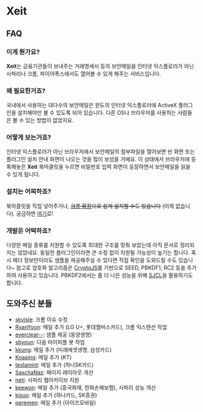 Xeit
====

FAQ
---

### 이게 뭔가요? ###

**Xeit**는 금융기관들이 보내주는 거래명세서 등의 보안메일을 인터넷 익스플로러가 아닌 사파리나 크롬, 파이어폭스에서도 열어볼 수 있게 해주는 서비스입니다.

### 왜 필요한거죠? ###

국내에서 사용하는 대다수의 보안메일은 윈도의 인터넷 익스플로러에 ActiveX 플러그인을 설치해야만 볼 수 있도록 되어 있습니다. 다른 OS나 브라우저를 사용하는 사람들은 볼 수 있는 방법이 없었지요.

### 어떻게 보는거죠? ###

인터넷 익스플로러가 아닌 브라우저에서 보안메일의 첨부파일을 열어보면 빈 화면 또는 플러그인 설치 안내 화면이 나오는 것을 많이 보셨을 거예요. 이 상태에서 브라우저에 등록해놓은 **Xeit** 북마클릿을 누르면 비밀번호 입력 화면이 등장하면서 보안메일을 읽을 수 있게 됩니다.

### 설치는 어찌하죠? ###

북마클릿을 직접 넣어주거나, ~~[크롬 확장](http://j.mp/xeitce)으로 쉽게 설치할 수도 있습니다~~ (이제 없습니다). 궁금하면 [여기](http://j.mp/xeitjs)로!

### 개발은 어떡하죠? ###

다양한 메일 종류를 지원할 수 있도록 최대한 구조를 맞춰 보았는데 아직 문서로 정리되지는 않았네요. 동일한 플러그인이라면 큰 수정 없이 지원될 가능성이 높기는 합니다. 혹시 헤더 정보만이라도 샘플을 제공해주실 수 있다면 직접 확인을 도와드릴 수도 있습니다~ 참고로 암호화 알고리즘은 [CryptoJS](https://github.com/tomyun/crypto-js)를 기반으로 SEED, PBKDF1, RC2 등을 추가하여 사용하고 있습니다. PBKDF2에서는 좀 더 나은 성능을 위해 [SJCL](https://github.com/tomyun/sjcl)을 활용하기도 합니다.

도와주신 분들
-------------

* [skyisle](https://github.com/skyisle): 크롬 이슈 수정
* [RyanYoon](https://github.com/RyanYoon): 메일 추가 (LG U+, 롯데멤버스카드), 크롬 익스텐션 작업
* [everclear--](https://github.com/everclear--): 샘플 제공 (동양생명)
* [sbyoun](https://github.com/sbyoun): 다음 마이피플 봇 작업
* [kkung](https://github.com/kkung): 메일 추가 (미래에셋생명, 삼성카드)
* [Koasing](https://github.com/Koasing): 메일 추가 (KT)
* [teslamint](https://github.com/teslamint): 메일 추가 (하나SK카드)
* [SaschaNaz](https://github.com/SaschaNaz): 페이지 레이아웃 개선
* [netj](https://github.com/netj): 사파리 웹아카이브 지원
* [keewon](https://github.com/keewon): 메일 추가 (흥국화재, 한화손해보험), 사파리 성능 개선
* [kisuo](https://github.com/kisuo): 메일 추가 (하나카드, SK증권)
* [peremen](https://github.com/peremen): 메일 추가 (아이즈모바일)
